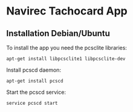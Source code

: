 # Navirec Tachocard App

## Installation Debian/Ubuntu
To install the app you need the pcsclite libraries:
```
apt-get install libpcsclite1 libpcsclite-dev
```
Install pcscd daemon:

```
apt-get install pcscd
```
Start the pcscd service:

``` 
service pcscd start
```
